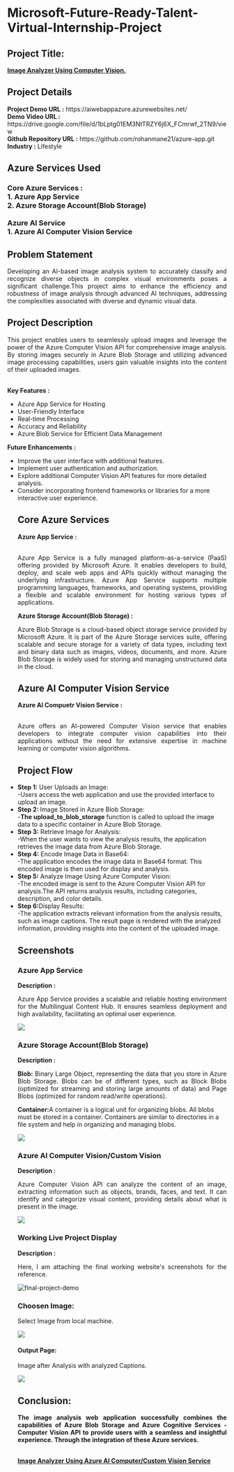 <h1>Microsoft-Future-Ready-Talent-Virtual-Internship-Project</h1>
<h2>Project Title:</h2><b><a href="https://webpicanalyzer.azurewebsites.net/">Image Analyzer Using Computer Vision.</b></a>
<br>
<h2>Project Details</h2>
<b>Project Demo URL :</b> https://aiwebappazure.azurewebsites.net/ <br>
<b>Demo Video URL :</b> https://drive.google.com/file/d/1bLptg01EM3NtTRZY6j6X_FCmrwf_2TN9/view <br>
<b>Github Repository URL :</b> https://github.com/rohanmane21/azure-app.git <br>
<b>Industry :</b> Lifestyle<br>
<h2>Azure Services Used</h2>
<h3>
Core Azure Services : <br>
1. Azure App Service <br>
2. Azure Storage Account(Blob Storage)  <br> <br>
Azure AI Service <br>
1. Azure AI Computer Vision Service
</h3>
<h2>Problem Statement</h2>
<p align="justify">Developing an AI-based image analysis system to accurately classify and recognize diverse objects in complex visual environments poses a significant challenge.This project aims to enhance the efficiency and robustness of image analysis through advanced AI techniques, addressing the complexities associated with diverse and dynamic visual data.</p>
<h2>Project Description</h2>
<p align="justify">This project enables users to seamlessly upload images and leverage the power of the Azure Computer Vision API for comprehensive image analysis. By storing images securely in Azure Blob Storage and utilizing advanced image processing capabilities, users gain valuable insights into the content of their uploaded images. </p><br>
<b>Key Features :</b>
<ul>
    <li>Azure App Service for Hosting</li>
    <li>User-Friendly Interface</li>
    <li>Real-time Processing</li>
    <li>Accuracy and Reliability</li>
    <li>Azure Blob Service for Efficient Data Management</li>
</ul>
<b>Future Enhancements :</b>
<ul>
    <li>Improve the user interface with additional features.</li>
    <li>Implement user authentication and authorization.</li>
    <li>Explore additional Computer Vision API features for more detailed analysis.</li>
    <li>Consider incorporating frontend frameworks or libraries for a more interactive user experience.</li>
<h2>Core Azure Services</h2>
<b>Azure App Service :</b><br><p align="justify"><br>Azure App Service is a fully managed platform-as-a-service (PaaS) offering provided by Microsoft Azure. It enables developers to build, deploy, and scale web apps and APIs quickly without managing the underlying infrastructure. Azure App Service supports multiple programming languages, frameworks, and operating systems, providing a flexible and scalable environment for hosting various types of applications.</p>
<b>Azure Storage Account(Blob Storage) :</b><br><p align="justify">Azure Blob Storage is a cloud-based object storage service provided by Microsoft Azure. It is part of the Azure Storage services suite, offering scalable and secure storage for a variety of data types, including text and binary data such as images, videos, documents, and more. Azure Blob Storage is widely used for storing and managing unstructured data in the cloud.</p>
<h2>Azure AI Computer Vision Service</h2>
<b>Azure AI Compuetr Vision Service :</b><br><br><p align="justify">Azure offers an AI-powered Computer Vision service that enables developers to integrate computer vision capabilities into their applications without the need for extensive expertise in machine learning or computer vision algorithms.</p>
<h2>Project Flow</h2>
<p align="justify">
    <li><b>Step 1:</b> User Uploads an Image:</li>
    -Users access the web application and use the provided interface to upload an image.
    <li><b>Step 2: </b> Image Stored in Azure Blob Storage:</li>
    -<b>The upload_to_blob_storage</b> function is called to upload the image data to a specific container in Azure Blob            Storage.</li>
    <li><b>Step 3:</b> Retrieve Image for Analysis:</li>
    -When the user wants to view the analysis results, the application retrieves the image data from Azure Blob Storage.
    <li><b>Step 4:</b> Encode Image Data in Base64:</li>
    -The application encodes the image data in Base64 format. This encoded image is then used for display and analysis.  
    <li><b>Step 5:</b> Analyze Image Using Azure Computer Vision:</li> 
    -The encoded image is sent to the Azure Computer Vision API for analysis.The API returns analysis results, including categories, description, and color details.<br>
    <li><b>Step 6:</b>Display Results:</li>
    -The application extracts relevant information from the analysis results, such as image captions.
     The result page is rendered with the analyzed information, providing insights into the content of the uploaded image.

<h2>Screenshots</h2>
<h3>Azure App Service</h3>
<b>Description :</b><p align="justify">Azure App Service provides a scalable and reliable hosting environment for the Multilingual Content Hub. It ensures seamless deployment and high availability, facilitating an optimal user experience.</p>
<img src="https://github.com/rohanmane21/azure-app/blob/17340bb4d43505e11b211633c055becba967712b/screenshots/Screenshot%20from%202024-01-16%2007-21-03.png"></img><br>
<h3>Azure Storage Account(Blob Storage)</h3>
<b>Description :</b><p align="justify"> <b>Blob:</b> Binary Large Object, representing the data that you store in Azure Blob Storage. Blobs can be of different types, such as Block Blobs (optimized for streaming and storing large amounts of data) and Page Blobs (optimized for random read/write operations).</p>
<p> <b>Container:</b>A container is a logical unit for organizing blobs. All blobs must be stored in a container. Containers are similar to directories in a file system and help in organizing and managing blobs.</p>
<img src="https://github.com/rohanmane21/azure-app/blob/main/screenshots/Screenshot%20from%202024-01-16%2007-23-34.png"></img><br>
<h3>Azure AI Computer Vision/Custom Vision</h3>
<b>Description :</b><p align="justify">Azure Computer Vision API can analyze the content of an image, extracting information such as objects, brands, faces, and text. It can identify and categorize visual content, providing details about what is present in the image.</p>
<img src="https://github.com/rohanmane21/azure-app/blob/main/screenshots/Screenshot%20from%202024-01-16%2007-24-16.png"></img><br>
<h3>Working Live Project Display </h3>
<b>Description :</b><p align="justify">Here, I am attaching the final working website's screenshots for the reference.</p>
<img src="https://github.com/rohanmane21/azure-app/blob/main/screenshots/Screenshot%20from%202024-01-16%2014-19-11.png" alt="final-project-demo"></img>

<h3>Choosen Image: </h3>
<p align="justify">Select Image from local machine.</p>
<img src="https://github.com/rohanmane21/azure-app/blob/main/screenshots/Screenshot%20from%202024-01-16%2014-20-06.png"></img>
<h4>Output Page: </h4>
<p align="justify">Image after Analysis with analyzed Captions.</p>
<img src="https://github.com/rohanmane21/azure-app/blob/main/screenshots/Screenshot%20from%202024-01-16%2014-20-54.png"></img>
<h2>Conclusion:</h2>
<p align="justify">
<b>The image analysis web application successfully combines the capabilities of Azure Blob Storage and Azure Cognitive Services - Computer Vision API to provide users with a seamless and insightful experience. Through the integration of these Azure services.</b>
</p> <br>
</h2><b><a href="https://webpicanalyzer.azurewebsites.net/">Image Analyzer Using Azure AI Computer/Custom Vision Service</b></a>
